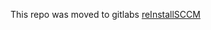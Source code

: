This repo was moved to gitlabs [reInstallSCCM](https://gitlab.com/psprojects/sccm-re-install-script)
